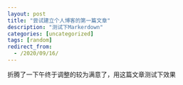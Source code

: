 ```yaml
---
layout: post
title: "尝试建立个人博客的第一篇文章"
description: "测试下Markerdown"
categories: [uncategorized]
tags: [random]
redirect_from:
  - /2020/09/16/
---
```

折腾了一下午终于调整的较为满意了，用这篇文章测试下效果
